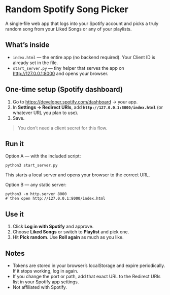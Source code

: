 # Random Spotify Song Picker

A single‑file web app that logs into your Spotify account and picks a truly random song from your Liked Songs or any of your playlists.

## What’s inside
- `index.html` — the entire app (no backend required). Your Client ID is already set in the file.
- `start_server.py` — tiny helper that serves the app on http://127.0.0.1:8000 and opens your browser.

## One‑time setup (Spotify dashboard)
1. Go to https://developer.spotify.com/dashboard → your app.
2. In **Settings → Redirect URIs**, add **`http://127.0.0.1:8000/index.html`** (or whatever URL you plan to use).
3. Save.

> You don’t need a client secret for this flow.

## Run it
Option A — with the included script:
```
python3 start_server.py
```
This starts a local server and opens your browser to the correct URL.

Option B — any static server:
```
python3 -m http.server 8000
# then open http://127.0.0.1:8000/index.html
```

## Use it
1. Click **Log in with Spotify** and approve.
2. Choose **Liked Songs** or switch to **Playlist** and pick one.
3. Hit **Pick random**. Use **Roll again** as much as you like.

## Notes
- Tokens are stored in your browser’s localStorage and expire periodically. If it stops working, log in again.
- If you change the port or path, add that exact URL to the Redirect URIs list in your Spotify app settings.
- Not affiliated with Spotify.
